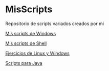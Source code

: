 # MisScripts

Repositorio de scripts variados creados por mi

[Mis scripts de Windows](Batch/)

[Mis scripts de Shell](Bash/)

[Ejercicios de Linux y Windows](EjerciciosSistemasInformaticos/README.md)

[Scripts para Java](/JAVA)
